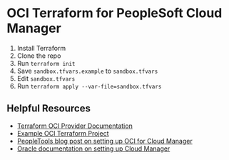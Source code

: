 # OCI Terraform for PeopleSoft Cloud Manager

1. Install Terraform
1. Clone the repo
1. Run `terraform init`
1. Save `sandbox.tfvars.example` to `sandbox.tfvars`
1. Edit `sandbox.tfvars`
1. Run `terraform apply --var-file=sandbox.tfvars`

## Helpful Resources

* [Terraform OCI Provider Documentation](https://www.terraform.io/docs/providers/oci/index.html)
* [Example OCI Terraform Project](https://github.com/gregoryguillou/oci-workshop)
* [PeopleTools blog post on setting up OCI for Cloud Manager](https://blogs.oracle.com/peopletools/how-to-set-up-oci-tenancy-for-peoplesoft-cloud-manager-–-part-i)
* [Oracle documentation on setting up Cloud Manager](http://www.oracle.com/webfolder/technetwork/tutorials/obe/cloud/compute-iaas/install_peoplesoft_cloud_manager_oci/cloud-manager-install-oracle-cloud-infrastructure.html#section7)